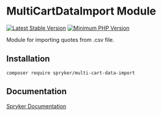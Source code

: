 # MultiCartDataImport Module
[![Latest Stable Version](https://poser.pugx.org/spryker/multi-cart-data-import/v/stable.svg)](https://packagist.org/packages/spryker/multi-cart-data-import)
[![Minimum PHP Version](https://img.shields.io/badge/php-%3E%3D%207.3-8892BF.svg)](https://php.net/)

Module for importing quotes from .csv file.

## Installation

```
composer require spryker/multi-cart-data-import
```

## Documentation

[Spryker Documentation](https://academy.spryker.com/developing_with_spryker/module_guide/modules.html)
